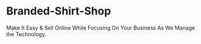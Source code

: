 # Branded-Shirt-Shop
Make It Easy &amp; Sell Online While Focusing On Your Business As We Manage the Technology.
